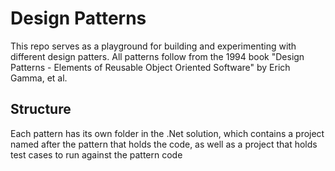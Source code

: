# Design Patterns
This repo serves as a playground for building and experimenting with different design patters.
All patterns follow from the 1994 book "Design Patterns - Elements of Reusable Object Oriented Software" by Erich Gamma, et al.


## Structure
Each pattern has its own folder in the .Net solution, which contains a project named after the pattern that holds the code,
as well as a project that holds test cases to run against the pattern code